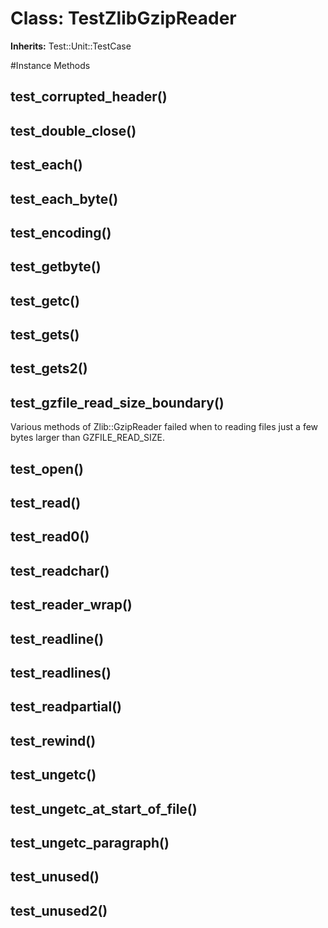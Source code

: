 # Class: TestZlibGzipReader
**Inherits:** Test::Unit::TestCase
    




#Instance Methods
## test_corrupted_header() [](#method-i-test_corrupted_header)

## test_double_close() [](#method-i-test_double_close)

## test_each() [](#method-i-test_each)

## test_each_byte() [](#method-i-test_each_byte)

## test_encoding() [](#method-i-test_encoding)

## test_getbyte() [](#method-i-test_getbyte)

## test_getc() [](#method-i-test_getc)

## test_gets() [](#method-i-test_gets)

## test_gets2() [](#method-i-test_gets2)

## test_gzfile_read_size_boundary() [](#method-i-test_gzfile_read_size_boundary)
Various methods of Zlib::GzipReader failed when to reading files just a few
bytes larger than GZFILE_READ_SIZE.

## test_open() [](#method-i-test_open)

## test_read() [](#method-i-test_read)

## test_read0() [](#method-i-test_read0)

## test_readchar() [](#method-i-test_readchar)

## test_reader_wrap() [](#method-i-test_reader_wrap)

## test_readline() [](#method-i-test_readline)

## test_readlines() [](#method-i-test_readlines)

## test_readpartial() [](#method-i-test_readpartial)

## test_rewind() [](#method-i-test_rewind)

## test_ungetc() [](#method-i-test_ungetc)

## test_ungetc_at_start_of_file() [](#method-i-test_ungetc_at_start_of_file)

## test_ungetc_paragraph() [](#method-i-test_ungetc_paragraph)

## test_unused() [](#method-i-test_unused)

## test_unused2() [](#method-i-test_unused2)

